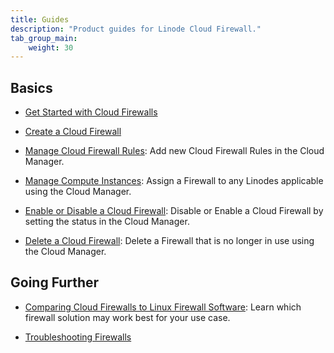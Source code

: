 ```yaml
---
title: Guides
description: "Product guides for Linode Cloud Firewall."
tab_group_main:
    weight: 30
---
```


## Basics

- [Get Started with Cloud Firewalls](/docs/guides/getting-started-with-cloud-firewall/)

- [Create a Cloud Firewall](/docs/products/networking/cloud-firewall/guides/create-a-cloud-firewall/)

- [Manage Cloud Firewall Rules](/docs/products/networking/cloud-firewall/guides/add-rules/): Add new Cloud Firewall Rules in the Cloud Manager.

- [Manage Compute Instances](/docs/products/networking/cloud-firewall/guides/assign-firewall/): Assign a Firewall to any Linodes applicable using the Cloud Manager.

- [Enable or Disable a Cloud Firewall](/docs/products/networking/cloud-firewall/guides/update-status/): Disable or Enable a Cloud Firewall by setting the status in the Cloud Manager.

- [Delete a Cloud Firewall](/docs/products/networking/cloud-firewall/guides/delete-firewall/): Delete a Firewall that is no longer in use using the Cloud Manager.

## Going Further

- [Comparing Cloud Firewalls to Linux Firewall Software](/docs/products/networking/cloud-firewall/guides/comparing-firewalls/): Learn which firewall solution may work best for your use case.

- [Troubleshooting Firewalls](/docs/guides/troubleshooting-firewalls/)
